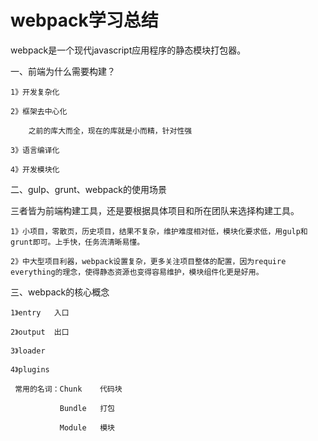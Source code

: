 # webpack学习总结

webpack是一个现代javascript应用程序的静态模块打包器。

一、前端为什么需要构建？

    1》开发复杂化

    2》框架去中心化

        之前的库大而全，现在的库就是小而精，针对性强

    3》语言编译化

    4》开发模块化

二、gulp、grunt、webpack的使用场景

   三者皆为前端构建工具，还是要根据具体项目和所在团队来选择构建工具。

    1》小项目，零散页，历史项目，结果不复杂，维护难度相对低，模块化要求低，用gulp和grunt即可。上手快，任务流清晰易懂。

    2》中大型项目利器，webpack设置复杂，更多关注项目整体的配置，因为require everything的理念，使得静态资源也变得容易维护，模块组件化更是好用。

三、webpack的核心概念

    1》entry   入口

    2》output  出口

    3》loader

    4》plugins

     常用的名词：Chunk    代码块

               Bundle   打包

               Module   模块




